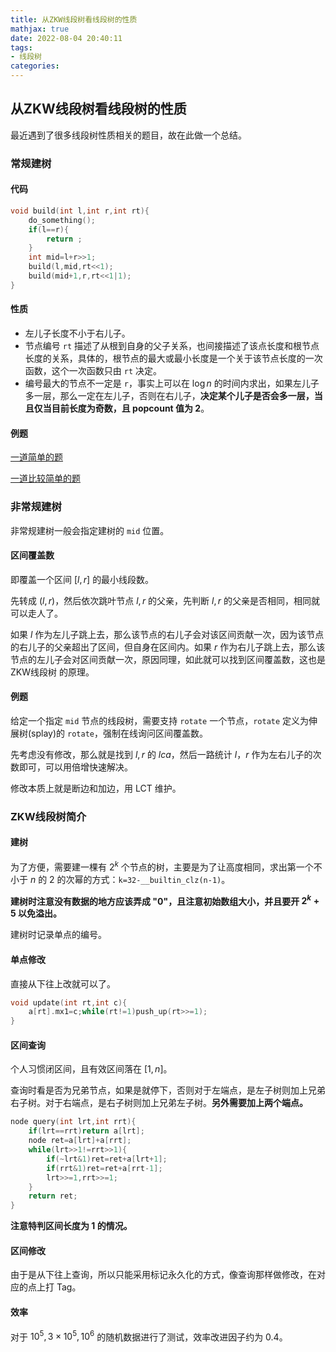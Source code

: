 ```yaml
---
title: 从ZKW线段树看线段树的性质
mathjax: true
date: 2022-08-04 20:40:11
tags:
- 线段树
categories:
---
```


## 从ZKW线段树看线段树的性质

最近遇到了很多线段树性质相关的题目，故在此做一个总结。

### 常规建树

#### 代码

```c++
void build(int l,int r,int rt){
    do_something();
	if(l==r){
		return ;
	}
    int mid=l+r>>1;
    build(l,mid,rt<<1);
    build(mid+1,r,rt<<1|1);
}
```

#### 性质

- 左儿子长度不小于右儿子。
- 节点编号 `rt` 描述了从根到自身的父子关系，也间接描述了该点长度和根节点长度的关系，具体的，根节点的最大或最小长度是一个关于该节点长度的一次函数，这个一次函数只由 `rt` 决定。
- 编号最大的节点不一定是 `r`，事实上可以在 $\log n$ 的时间内求出，如果左儿子多一层，那么一定在左儿子，否则在右儿子，**决定某个儿子是否会多一层，当且仅当目前长度为奇数，且 popcount 值为 2**。

#### 例题

[一道简单的题](https://acm.hdu.edu.cn/showproblem.php?pid=7204)

[一道比较简单的题](https://www.luogu.com.cn/problem/P6025)

### 非常规建树

非常规建树一般会指定建树的 `mid` 位置。

#### 区间覆盖数

即覆盖一个区间 $[l,r]$ 的最小线段数。

先转成 $(l,r)$，然后依次跳叶节点 $l,r$ 的父亲，先判断 $l,r$ 的父亲是否相同，相同就可以走人了。

如果 $l$ 作为左儿子跳上去，那么该节点的右儿子会对该区间贡献一次，因为该节点的右儿子的父亲超出了区间，但自身在区间内。如果 $r$ 作为右儿子跳上去，那么该节点的左儿子会对区间贡献一次，原因同理，如此就可以找到区间覆盖数，这也是 ZKW线段树 的原理。

#### 例题

给定一个指定 `mid` 节点的线段树，需要支持 `rotate` 一个节点，`rotate` 定义为伸展树(splay)的 `rotate`，强制在线询问区间覆盖数。

先考虑没有修改，那么就是找到 $l,r$ 的 $lca$，然后一路统计 $l$，$r$ 作为左右儿子的次数即可，可以用倍增快速解决。

修改本质上就是断边和加边，用 LCT 维护。

### ZKW线段树简介

#### 建树

为了方便，需要建一棵有 $2^k$ 个节点的树，主要是为了让高度相同，求出第一个不小于 $n$ 的 $2$ 的次幂的方式：`k=32-__builtin_clz(n-1)`。

**建树时注意没有数据的地方应该弄成 "0"，且注意初始数组大小，并且要开 $2^k+5$ 以免溢出。**

建树时记录单点的编号。

#### 单点修改

直接从下往上改就可以了。

```c++
void update(int rt,int c){
    a[rt].mx1=c;while(rt!=1)push_up(rt>>=1);
}
```

#### 区间查询

个人习惯闭区间，且有效区间落在 $[1,n]$。

查询时看是否为兄弟节点，如果是就停下，否则对于左端点，是左子树则加上兄弟右子树。对于右端点，是右子树则加上兄弟左子树。**另外需要加上两个端点。**

```c++
node query(int lrt,int rrt){
    if(lrt==rrt)return a[lrt];
    node ret=a[lrt]+a[rrt];
    while(lrt>>1!=rrt>>1){
        if(~lrt&1)ret=ret+a[lrt+1];
        if(rrt&1)ret=ret+a[rrt-1];
        lrt>>=1,rrt>>=1;
    }
    return ret;
}
```

**注意特判区间长度为 $1$ 的情况。** 

#### 区间修改

由于是从下往上查询，所以只能采用标记永久化的方式，像查询那样做修改，在对应的点上打 Tag。

#### 效率

对于 $10^5,3\times 10^5,10^6$ 的随机数据进行了测试，效率改进因子约为 $0.4$。

